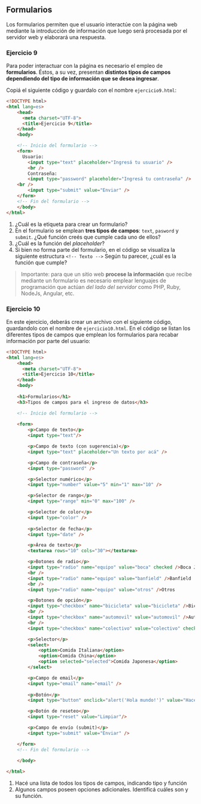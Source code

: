 ## Formularios
Los formularios permiten que el usuario interactúe con la página web mediante la introducción de información que luego será procesada por el servidor web y elaborará una respuesta.  

### Ejercicio 9

Para poder interactuar con la página es necesario el empleo de **formularios**. Éstos, a su vez, presentan **distintos tipos de campos dependiendo del tipo de información que se desea ingresar**. 

Copiá el siguiente código y guardalo con el nombre `ejercicio9.html`:

```html
<!DOCTYPE html>
<html lang=es>
    <head>
      <meta charset="UTF-8">
      <title>Ejercicio 9</title>
    </head>
    <body>

    <!-- Inicio del formulario -->
    <form>
      Usuario:
        <input type="text" placeholder="Ingresá tu usuario" />
        <br />
        Contraseña: 
        <input type="password" placeholder="Ingresá tu contraseña" />
    <br />
        <input type="submit" value="Enviar" />
    </form>
    <!-- Fin del formulario -->
    </body>
</html>
```
1. ¿Cuál es la etiqueta para crear un formulario?
2. En el formulario se emplean **tres tipos de campos**: `text`, `pasword` y `submit`. ¿Qué función creés que cumple cada uno de ellos?
3. ¿Cuál es la función del _placeholder_?
4. Si bien no forma parte del formulario, en el código se visualiza la siguiente estructura `<!-- Texto -->` Según tu parecer, ¿cuál es la función que cumple?

> Importante: para que un sitio web **procese la información** que recibe mediante un formulario es necesario emplear lenguajes de programación que actúan _del lado del servidor_ como PHP, Ruby, NodeJs, Angular, etc. 

### Ejercicio 10

En este ejercicio, deberás crear un archivo con el siguiente código, guardandolo con el nombre de `ejercicio10.html`. En el código se listan los diferentes tipos de campos que emplean los formularios para recabar información por parte del usuario: 


```html
<!DOCTYPE html>
<html lang=es>
    <head>
      <meta charset="UTF-8">
      <title>Ejercicio 10</title>
    </head>
    <body>
    
    <h1>Formularios</h1>
    <h3>Tipos de campos para el ingreso de datos</h3>

    <!-- Inicio del formulario -->
    
    <form>
        <p>Campo de texto</p>
        <input type="text"/>

        <p>Campo de texto (con sugerencia)</p>
        <input type="text" placeholder="Un texto por acá" />

        <p>Campo de contraseña</p>
        <input type="password" />

        <p>Selector numérico</p>
        <input type="number" value="5" min="1" max="10" />

        <p>Selector de rango</p>
        <input type="range" min="0" max="100" />

        <p>Selector de color</p>
        <input type="color" />
        
        <p>Selector de fecha</p>
        <input type="date" />

        <p>Área de texto</p>
        <textarea rows="10" cols="30"></textarea>

        <p>Botones de radio</p>
        <input type="radio" name="equipo" value="boca" checked />Boca Juniors
        <br />
        <input type="radio" name="equipo" value="banfield" />Banfield
        <br />
        <input type="radio" name="equipo" value="otros" />Otros

        <p>Botones de opción</p>
        <input type="checkbox" name="bicicleta" value="bicicleta" />Bicicleta
        <br />
        <input type="checkbox" name="automovil" value="automovil" />Automóvil
        <br />
        <input type="checkbox" name="colectivo" value="colectivo" checked />Colectivo

        <p>Selector</p>
        <select>
            <option>Comida Italiana</option>
            <option>Comida China</option>
            <option selected="selected">Comida Japonesa</option>
        </select>

        <p>Campo de email</p>
        <input type="email" name="email" />
     
        <p>Botón</p>
        <input type="button" onclick="alert('Hola mundo!')" value="Hacé clic" />

        <p>Botón de reseteo</p>
        <input type="reset" value="Limpiar"/>

        <p>Campo de envío (submit)</p>
        <input type="submit" value="Enviar" />

    </form>
    <!-- Fin del formulario -->
      
    </body>

</html>
```

1. Hacé una lista de todos los tipos de campos, indicando tipo y función
2. Algunos campos poseen opciones adicionales. Identificá cuáles son y su función. 